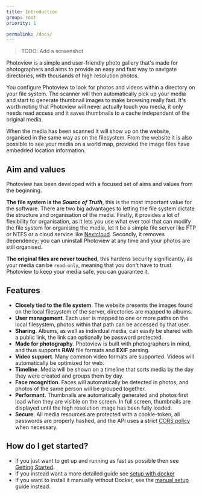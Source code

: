 ```yaml
---
title: Introduction
group: root
priority: 1

permalink: /docs/
---
```


> TODO: Add a screenshot

Photoview is a simple and user-friendly photo gallery that's made for photographers
and aims to provide an easy and fast way to navigate directories, with thousands of high resolution photos.

You configure Photoview to look for photos and videos within a directory on your file system.
The scanner will then automatically pick up your media and start to generate thumbnail images to make browsing really fast.
It's worth noting that Photoview will never actually touch you media, it only needs read access and it saves thumbnails to a cache independent of the original media.

When the media has been scanned it will show up on the website, organised in the same way as on the filesystem.
From the website it is also possible to see your media on a world map, provided the image files have embedded location information.

## Aim and values

Photoview has been developed with a focused set of aims and values from the beginning.

**The file system is the _Source of Truth_**,
this is the most important value for the software.
There are two big advantages to letting the file system dictate the structure and organisation of the media.
Firstly, it provides a lot of flexibility for organisation, as it lets you use what ever tool that can modify the file system for organising the media,
let it be a simple file server like FTP or NTFS or a cloud service like [Nextcloud](/docs/usage-nextcloud/).
Secondly, it removes dependency; you can uninstall Photoview at any time and your photos are still organised.

**The original files are never touched**,
this hardens security significantly, as your media can be `read-only`, meaning that you don't have to trust Photoview to keep your media safe, you can guarantee it.

## Features

- **Closely tied to the file system**. The website presents the images found on the local filesystem of the server, directories are mapped to albums.
- **User management**. Each user is mapped to one or more paths on the local filesystem, photos within that path can be accessed by that user.
- **Sharing**. Albums, as well as individual media, can easily be shared with a public link, the link can optionally be password protected.
- **Made for photography**. Photoview is built with photographers in mind, and thus supports **RAW** file formats and **EXIF** parsing.
- **Video support**. Many common video formats are supported. Videos will automatically be optimized for web.
- **Timeline**. Media will be shown on a timeline that sorts media by the day they were created and groups them by day.
- **Face recognition**. Faces will automatically be detected in photos, and photos of the same person will be grouped together.
- **Performant**. Thumbnails are automatically generated and photos first load when they are visible on the screen. In full screen, thumbnails are displayed until the high resolution image has been fully loaded.
- **Secure**. All media resources are protected with a cookie-token, all passwords are properly hashed, and the API uses a strict [CORS policy](https://developer.mozilla.org/en-US/docs/Web/HTTP/CORS) when necessary.

## How do I get started?

- If you just want to get up and running as fast as possible then see [Getting Started](/docs/getting-started/).
- If you instead want a more detailed guide see [setup with docker](/docs/installation-docker/)
- If you want to install it manually without Docker, see the [manual setup](/docs/installation-manual/) guide instead.
